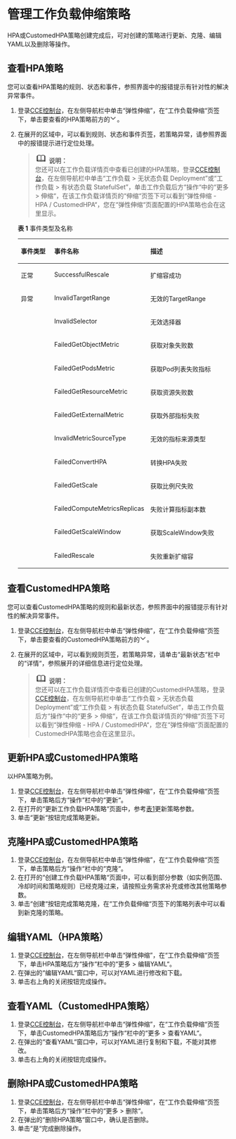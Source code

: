 # 管理工作负载伸缩策略<a name="cce_01_0083"></a>

HPA或CustomedHPA策略创建完成后，可对创建的策略进行更新、克隆、编辑YAML以及删除等操作。

## 查看HPA策略<a name="section14993443181414"></a>

您可以查看HPA策略的规则、状态和事件，参照界面中的报错提示有针对性的解决异常事件。

1.  登录[CCE控制台](https://console.huaweicloud.com/cce2.0/?utm_source=helpcenter)，在左侧导航栏中单击“弹性伸缩”，在“工作负载伸缩“页签下，单击要查看的HPA策略前方的![](figures/zh-cn_image_0254985211.png)。
2.  在展开的区域中，可以看到规则、状态和事件页签，若策略异常，请参照界面中的报错提示进行定位处理。

    >![](public_sys-resources/icon-note.gif) **说明：**   
    >您还可以在工作负载详情页中查看已创建的HPA策略，登录[CCE控制台](https://console.huaweicloud.com/cce2.0/?utm_source=helpcenter)，在左侧导航栏中单击“工作负载 \> 无状态负载 Deployment”或“工作负载 \> 有状态负载 StatefulSet”，单击工作负载后方“操作“中的“更多 \> 伸缩“，在该工作负载详情页的“伸缩“页签下可以看到“弹性伸缩 - HPA / CustomedHPA“，您在“弹性伸缩“页面配置的HPA策略也会在这里显示。  

    **表 1**  事件类型及名称

    <a name="table56931825193212"></a>
    <table><thead align="left"><tr id="row269117254324"><th class="cellrowborder" valign="top" width="17.531753175317533%" id="mcps1.2.4.1.1"><p id="p176911125153211"><a name="p176911125153211"></a><a name="p176911125153211"></a>事件类型</p>
    </th>
    <th class="cellrowborder" valign="top" width="40.94409440944094%" id="mcps1.2.4.1.2"><p id="p76911525153218"><a name="p76911525153218"></a><a name="p76911525153218"></a>事件名称</p>
    </th>
    <th class="cellrowborder" valign="top" width="41.52415241524153%" id="mcps1.2.4.1.3"><p id="p156911325133211"><a name="p156911325133211"></a><a name="p156911325133211"></a>描述</p>
    </th>
    </tr>
    </thead>
    <tbody><tr id="row2692325123216"><td class="cellrowborder" valign="top" width="17.531753175317533%" headers="mcps1.2.4.1.1 "><p id="p1769152583210"><a name="p1769152583210"></a><a name="p1769152583210"></a>正常</p>
    </td>
    <td class="cellrowborder" valign="top" width="40.94409440944094%" headers="mcps1.2.4.1.2 "><p id="p4692725173214"><a name="p4692725173214"></a><a name="p4692725173214"></a>SuccessfulRescale</p>
    </td>
    <td class="cellrowborder" valign="top" width="41.52415241524153%" headers="mcps1.2.4.1.3 "><p id="p1969242553220"><a name="p1969242553220"></a><a name="p1969242553220"></a>扩缩容成功</p>
    </td>
    </tr>
    <tr id="row15692192511329"><td class="cellrowborder" rowspan="12" valign="top" width="17.531753175317533%" headers="mcps1.2.4.1.1 "><p id="p86921225133210"><a name="p86921225133210"></a><a name="p86921225133210"></a>异常</p>
    </td>
    <td class="cellrowborder" valign="top" width="40.94409440944094%" headers="mcps1.2.4.1.2 "><p id="p14692125103210"><a name="p14692125103210"></a><a name="p14692125103210"></a>InvalidTargetRange</p>
    </td>
    <td class="cellrowborder" valign="top" width="41.52415241524153%" headers="mcps1.2.4.1.3 "><p id="p11692172514329"><a name="p11692172514329"></a><a name="p11692172514329"></a>无效的TargetRange</p>
    </td>
    </tr>
    <tr id="row1669211256324"><td class="cellrowborder" valign="top" headers="mcps1.2.4.1.1 "><p id="p10692225173214"><a name="p10692225173214"></a><a name="p10692225173214"></a>InvalidSelector</p>
    </td>
    <td class="cellrowborder" valign="top" headers="mcps1.2.4.1.2 "><p id="p66929256329"><a name="p66929256329"></a><a name="p66929256329"></a>无效选择器</p>
    </td>
    </tr>
    <tr id="row36921525173217"><td class="cellrowborder" valign="top" headers="mcps1.2.4.1.1 "><p id="p12692182515326"><a name="p12692182515326"></a><a name="p12692182515326"></a>FailedGetObjectMetric</p>
    </td>
    <td class="cellrowborder" valign="top" headers="mcps1.2.4.1.2 "><p id="p36921725193219"><a name="p36921725193219"></a><a name="p36921725193219"></a>获取对象失败数</p>
    </td>
    </tr>
    <tr id="row769216258320"><td class="cellrowborder" valign="top" headers="mcps1.2.4.1.1 "><p id="p1369272512320"><a name="p1369272512320"></a><a name="p1369272512320"></a>FailedGetPodsMetric</p>
    </td>
    <td class="cellrowborder" valign="top" headers="mcps1.2.4.1.2 "><p id="p9692325113214"><a name="p9692325113214"></a><a name="p9692325113214"></a>获取Pod列表失败指标</p>
    </td>
    </tr>
    <tr id="row17692925143210"><td class="cellrowborder" valign="top" headers="mcps1.2.4.1.1 "><p id="p196920258323"><a name="p196920258323"></a><a name="p196920258323"></a>FailedGetResourceMetric</p>
    </td>
    <td class="cellrowborder" valign="top" headers="mcps1.2.4.1.2 "><p id="p1369216257321"><a name="p1369216257321"></a><a name="p1369216257321"></a>获取资源失败数</p>
    </td>
    </tr>
    <tr id="row669216253320"><td class="cellrowborder" valign="top" headers="mcps1.2.4.1.1 "><p id="p176922251321"><a name="p176922251321"></a><a name="p176922251321"></a>FailedGetExternalMetric</p>
    </td>
    <td class="cellrowborder" valign="top" headers="mcps1.2.4.1.2 "><p id="p1269242511325"><a name="p1269242511325"></a><a name="p1269242511325"></a>获取外部指标失败</p>
    </td>
    </tr>
    <tr id="row869212503211"><td class="cellrowborder" valign="top" headers="mcps1.2.4.1.1 "><p id="p369212583219"><a name="p369212583219"></a><a name="p369212583219"></a>InvalidMetricSourceType</p>
    </td>
    <td class="cellrowborder" valign="top" headers="mcps1.2.4.1.2 "><p id="p15692152519329"><a name="p15692152519329"></a><a name="p15692152519329"></a>无效的指标来源类型</p>
    </td>
    </tr>
    <tr id="row11692142513324"><td class="cellrowborder" valign="top" headers="mcps1.2.4.1.1 "><p id="p469262553220"><a name="p469262553220"></a><a name="p469262553220"></a>FailedConvertHPA</p>
    </td>
    <td class="cellrowborder" valign="top" headers="mcps1.2.4.1.2 "><p id="p19692725123218"><a name="p19692725123218"></a><a name="p19692725123218"></a>转换HPA失败</p>
    </td>
    </tr>
    <tr id="row1469282513323"><td class="cellrowborder" valign="top" headers="mcps1.2.4.1.1 "><p id="p1369216256328"><a name="p1369216256328"></a><a name="p1369216256328"></a>FailedGetScale</p>
    </td>
    <td class="cellrowborder" valign="top" headers="mcps1.2.4.1.2 "><p id="p1369212563217"><a name="p1369212563217"></a><a name="p1369212563217"></a>获取比例尺失败</p>
    </td>
    </tr>
    <tr id="row186921525183211"><td class="cellrowborder" valign="top" headers="mcps1.2.4.1.1 "><p id="p1769211256328"><a name="p1769211256328"></a><a name="p1769211256328"></a>FailedComputeMetricsReplicas</p>
    </td>
    <td class="cellrowborder" valign="top" headers="mcps1.2.4.1.2 "><p id="p7692192503219"><a name="p7692192503219"></a><a name="p7692192503219"></a>失败计算指标副本数</p>
    </td>
    </tr>
    <tr id="row176931225143214"><td class="cellrowborder" valign="top" headers="mcps1.2.4.1.1 "><p id="p106921025173215"><a name="p106921025173215"></a><a name="p106921025173215"></a>FailedGetScaleWindow</p>
    </td>
    <td class="cellrowborder" valign="top" headers="mcps1.2.4.1.2 "><p id="p14693142523215"><a name="p14693142523215"></a><a name="p14693142523215"></a>获取ScaleWindow失败</p>
    </td>
    </tr>
    <tr id="row19693132523211"><td class="cellrowborder" valign="top" headers="mcps1.2.4.1.1 "><p id="p3693102520327"><a name="p3693102520327"></a><a name="p3693102520327"></a>FailedRescale</p>
    </td>
    <td class="cellrowborder" valign="top" headers="mcps1.2.4.1.2 "><p id="p46931255327"><a name="p46931255327"></a><a name="p46931255327"></a>失败重新扩缩容</p>
    </td>
    </tr>
    </tbody>
    </table>


## 查看CustomedHPA策略<a name="section5995114391416"></a>

您可以查看CustomedHPA策略的规则和最新状态，参照界面中的报错提示有针对性的解决异常事件。

1.  登录[CCE控制台](https://console.huaweicloud.com/cce2.0/?utm_source=helpcenter)，在左侧导航栏中单击“弹性伸缩”，在“工作负载伸缩“页签下，单击要查看的CustomedHPA策略前方的![](figures/zh-cn_image_0254985212.png)。
2.  在展开的区域中，可以看到规则页签，若策略异常，请单击“最新状态“栏中的“详情“，参照展开的详细信息进行定位处理。

    >![](public_sys-resources/icon-note.gif) **说明：**   
    >您还可以在工作负载详情页中查看已创建的CustomedHPA策略，登录[CCE控制台](https://console.huaweicloud.com/cce2.0/?utm_source=helpcenter)，在左侧导航栏中单击“工作负载 \> 无状态负载 Deployment”或“工作负载 \> 有状态负载 StatefulSet”，单击工作负载后方“操作“中的“更多 \> 伸缩“，在该工作负载详情页的“伸缩“页签下可以看到“弹性伸缩 - HPA / CustomedHPA“，您在“弹性伸缩“页面配置的CustomedHPA策略也会在这里显示。  


## 更新HPA或CustomedHPA策略<a name="section119901143111420"></a>

以HPA策略为例。

1.  登录[CCE控制台](https://console.huaweicloud.com/cce2.0/?utm_source=helpcenter)，在左侧导航栏中单击“弹性伸缩”，在“工作负载伸缩“页签下，单击策略后方“操作“栏中的“更新“。
2.  在打开的“更新工作负载HPA策略“页面中，参考[表1](创建工作负载伸缩策略.md#table8638121213265)更新策略参数。
3.  单击“更新“按钮完成策略更新。

## 克隆HPA或CustomedHPA策略<a name="section6849014101719"></a>

1.  登录[CCE控制台](https://console.huaweicloud.com/cce2.0/?utm_source=helpcenter)，在左侧导航栏中单击“弹性伸缩”，在“工作负载伸缩“页签下，单击策略后方“操作“栏中的“克隆“。
2.  在打开的“创建工作负载HPA策略“页面中，可以看到部分参数（如实例范围、冷却时间和策略规则）已经克隆过来，请按照业务需求补充或修改其他策略参数。
3.  单击“创建“按钮完成策略克隆，在“工作负载伸缩“页签下的策略列表中可以看到新克隆的策略。

## 编辑YAML（HPA策略）<a name="section14894314131710"></a>

1.  登录[CCE控制台](https://console.huaweicloud.com/cce2.0/?utm_source=helpcenter)，在左侧导航栏中单击“弹性伸缩”，在“工作负载伸缩“页签下，单击HPA策略后方“操作“栏中的“更多 \> 编辑YAML“。
2.  在弹出的“编辑YAML“窗口中，可以对YAML进行修改和下载。
3.  单击右上角的关闭按钮完成操作。

## 查看YAML（CustomedHPA策略）<a name="section8346124712170"></a>

1.  登录[CCE控制台](https://console.huaweicloud.com/cce2.0/?utm_source=helpcenter)，在左侧导航栏中单击“弹性伸缩”，在“工作负载伸缩“页签下，单击CustomedHPA策略后方“操作“栏中的“更多 \> 查看YAML“。
2.  在弹出的“查看YAML“窗口中，可以对YAML进行复制和下载，不能对其修改。
3.  单击右上角的关闭按钮完成操作。

## 删除HPA或CustomedHPA策略<a name="section13361947161717"></a>

1.  登录[CCE控制台](https://console.huaweicloud.com/cce2.0/?utm_source=helpcenter)，在左侧导航栏中单击“弹性伸缩”，在“工作负载伸缩“页签下，单击策略后方“操作“栏中的“更多 \> 删除“。
2.  在弹出的“删除HPA策略“窗口中，确认是否删除。
3.  单击“是“完成删除操作。

